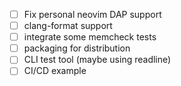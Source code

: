 - [ ] Fix personal neovim DAP support
- [ ] clang-format support
- [ ] integrate some memcheck tests
- [ ] packaging for distribution
- [ ] CLI test tool (maybe using readline)
- [ ] CI/CD example
